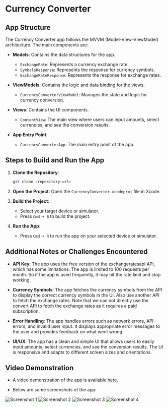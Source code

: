 # Currency Converter

## App Structure
The Currency Converter app follows the MVVM (Model-View-ViewModel) architecture. The main components are:

- **Models**: Contains the data structures for the app.
  - `ExchangeRate`: Represents a currency exchange rate.
  - `SymbolsResponse`: Represents the response for currency symbols.
  - `ExchangeRateResponse`: Represents the response for exchange rates.

- **ViewModels**: Contains the logic and data binding for the views.
  - `CurrencyConverterViewModel`: Manages the state and logic for currency conversion.

- **Views**: Contains the UI components.
  - `ContentView`: The main view where users can input amounts, select currencies, and see the conversion results.

- **App Entry Point**:
  - `CurrencyConverterApp`: The main entry point of the app.

## Steps to Build and Run the App
1. **Clone the Repository**:
   ```sh
   git clone <repository-url>
    ```

2. **Open the Project**:
    Open the `CurrencyConverter.xcodeproj` file in Xcode.

3. **Build the Project**:
    - Select your target device or simulator.
    - Press `Cmd + B` to build the project.

4. **Run the App**:
    - Press `Cmd + R` to run the app on your selected device or simulator.

## Additional Notes or Challenges Encountered
- **API Key**: The app uses the free version of the exchangeratesapi API, which has some limitations. The app is limited to 100 requests per month. So if the app is used frequently, it may hit the rate limit and stop working.

- **Currency Symbols**: The app fetches the currency symbols from the API to display the correct currency symbols in the UI. Also use another API to fetch the exchange rates. Note that we can not directly use the convert API to fetch the exchange rates as it requires a paid subscription.

- **Error Handling**: The app handles errors such as network errors, API errors, and invalid user input. It displays appropriate error messages to the user and provides feedback on what went wrong.
 
- **UI/UX**: The app has a clean and simple UI that allows users to easily input amounts, select currencies, and see the conversion results. The UI is responsive and adapts to different screen sizes and orientations.

## Video Demonstration
- A video demonstration of the app is available [here](https://drive.google.com/file/d/1qFIngqnsq_9fGTqbtuxaIqr68C79XyZf/view?usp=sharing).

- Below are some screenshots of the app:

![Screenshot 1](images/InApp.png)
![Screenshot 2](images/currency%20selection.png)
![Screenshot 3](images/errorHandling.png)
![Screenshot 4](images/loading.png)
